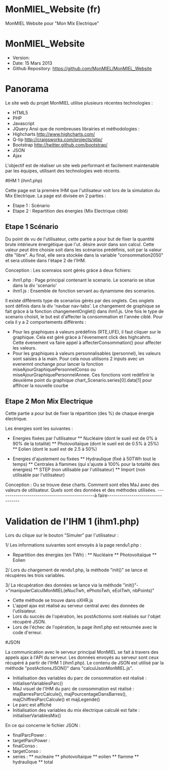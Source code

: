 MonMIEL_Website (fr)
===============

MonMIEL Website pour "Mon MIx Electrique"

# MonMIEL_Website

- Version:
- Date: 15 Mars 2013
- Github Repository: <https://github.com/MonMIEL/MonMIEL_Website>

# Panorama

Le site web du projet MonMIEL utilise plusieurs récentes technologies :
* HTML5
* PHP
* Javascript
* JQuery
Ansi que de nombreuses librairies et méthodologies :
* Highcharts <http://www.highcharts.com/>
* Q-tip <http://craigsworks.com/projects/qtip/>
* Bootstrap <http://twitter.github.com/bootstrap/>
* JSON
* Ajax

L'objectif est de réaliser un site web performant et facilement maintenable par les équipes, utilisant des technologies
web récents.

#IHM 1 (ihm1.php)

Cette page est la premère IHM que l'utilisateur voit lors de la simulation du Mix Electrique.
La page est divisée en 2 parties :
* Etape 1 : Scénario
* Etape 2 : Repartition des énergies (Mix Electrique ciblé)

## Etape 1 Scénario
Du point de vu de l'utilisateur, cette partie a pour but de fixer la quantité brute intérieure énergétique que l'ut.
désire avoir dans son calcul.
Cette valeur peut être choisie soit dans les scénarios prédéfinis, soit par la valeur dite "libre".
Au final, elle sera stockée dans la variable "consommation2050" et sera utilisée dans l'étape 2 de l'IHM.

Conception :
Les scenraios sont gérés gràce à deux fichiers:
* ihm1.php : Page principal contenant le scenario. Le scenario se situe dans la div 'scenario'
* ihm1.js : Ensemble de fonction servant au dynamisme des scenarios.

Il existe différents type de scenarios gérés par des onglets. Ces onglets sont définis dans la div 'navbar nav-tabs'. 
Le changement de graphique se fait gràce à la fonction changementOnglet() dans ihm1.js.
Une fois le type de scenario choisit, le but est d'affecter la consommation et l'année ciblé. Pour cela il y a 2 comportements
différents :
* Pour les graphiques à valeurs prédéfinis (RTE,UFE), il faut cliquer sur le graphique. Cela est géré gràce à l'évenement
click des highcahrts. Cette évenement va faire appel à affecterConsommation() pour affecter les valeurs.
* Pour les graphiques à valeurs personnalisables (personnel), les valeurs sont saisies à la main. Pour cela nous utilisons
2 inputs avec un evenemnt onchange pour lancer la fonction miseAjourGraphiquePersonnelConso ou miseAjourGraphiquePersonnelAnnee.
Ces fonctions vont redéfinir le deuxième point du graphique  chart_Scenario.series[0].data[1] pour affihcer la nouvelle courbe

## Etape 2 Mon Mix Electrique
Cette partie a pour but de fixer la répartition (des %) de chaque énergie électrique.

Les énergies sont les suivantes :
* Energies fixées par l'utilisateur
** Nucléaire            (dont le sueil est de 0% à 90% de la totalité)
** Photovoltaïque       (dont le sueil est de 0.5% à 25%)
** Eolien               (dont le sueil est de 2.5 à 50%)

* Energies d'ajustement ou fixées
** Hydraulique          (fixé à 50TWh tout le temps)
** Centrales à flammes  (qui s'ajuste à 100% pour la totalité des énergies)
** STEP                 (non utilisable par l'utilisateur)
** Import               (non utilisable par l'utilisateur)

Conception :
Ou se trouve dese charts.
Comment sont elles MaJ avec des valeurs de utilisateur.
Quels sont des données et des méthodes utilisées.
-----------------------------------------------à faire----------------------------------

# Validation de l'IHM 1 (ihm1.php)

Lors du clique sur le bouton "Simuler" par l'utilisateur :

1/ Les informations suivantes sont envoyés à la page rendu1.php :
* Repartition des énergies (en TWh) :
** Nucléaire
** Photovoltaïque
** Eolien

2/ Lors du chargement de rendu1.php, la méthode "init()" se lance et récupères les trois variables.

3/ La récupération des données se lance via la méthode "init()"->"manipulerCalculMonMIEL(eNucTwh, ePhotoTwh, eEolTwh, nbPoints)"
* Cette méthode se trouve dans oXHR.js
* L'appel ajax est réalisé au serveur central avec des données de l'utilsiateur.
* Lors du succès de l'opération, les postActionns sont réalisés sur l'objet récupéré JSON.
* Lors de l'échec de l'opération, la page ihm1.php est retournée avec le code d'erreur.

#JSON

La communication avec le serveur principal MonMIEL se fait à travers des appels ajax à l'API du serveur.
Les données envoyés au serveur sont ceux récupéré à partir de l'IHM 1 (ihm1.php).
Le contenu de JSON est utilisé par la méthode "postActionsJSON()" dans "calculJsonMonMIEL.js".

* Initialisation des variables du parc de consommation est réalisé : initialiserVariablesParc()
* MaJ visuel de l'IHM du parc de consommation est réalisé : majBarresParcCalcule(), majPourcentageDansBarres(),
majChiffresParcCalcule() et majLegende()
* Le parc est affiché
* Initialisation des variables du mix électrique calculé est faite : initialiserVariablesMix()

En ce qui concerne le fichier JSON :
* finalParcPower :
* targetParcPower :
* finalConso :
* targetConso :
* series :
** nucleaire
** photovoltaique
** eolien
** flamme
** hydraulique
** total

